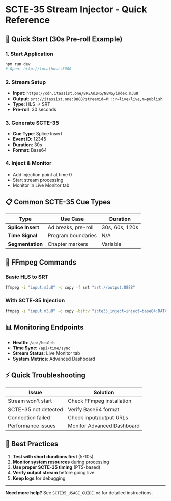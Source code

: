 # SCTE-35 Stream Injector - Quick Reference

## 🚀 Quick Start (30s Pre-roll Example)

### 1. Start Application
```bash
npm run dev
# Open: http://localhost:3000
```

### 2. Stream Setup
- **Input**: `https://cdn.itassist.one/BREAKING/NEWS/index.m3u8`
- **Output**: `srt://itassist.one:8888?streamid=#!::r=live/live,m=publish`
- **Type**: HLS → SRT
- **Pre-roll**: 30 seconds

### 3. Generate SCTE-35
- **Cue Type**: Splice Insert
- **Event ID**: 12345
- **Duration**: 30s
- **Format**: Base64

### 4. Inject & Monitor
- Add injection point at time 0
- Start stream processing
- Monitor in Live Monitor tab

## 📋 Common SCTE-35 Cue Types

| Type | Use Case | Duration |
|------|----------|----------|
| **Splice Insert** | Ad breaks, pre-roll | 30s, 60s, 120s |
| **Time Signal** | Program boundaries | N/A |
| **Segmentation** | Chapter markers | Variable |

## 🔧 FFmpeg Commands

### Basic HLS to SRT
```bash
ffmpeg -i "input.m3u8" -c copy -f srt "srt://output:8888"
```

### With SCTE-35 Injection
```bash
ffmpeg -i "input.m3u8" -c copy -bsf:v "scte35_inject=inject=base64:DATA" -f srt "srt://output:8888"
```

## 📊 Monitoring Endpoints

- **Health**: `/api/health`
- **Time Sync**: `/api/time/sync`
- **Stream Status**: Live Monitor tab
- **System Metrics**: Advanced Dashboard

## ⚡ Quick Troubleshooting

| Issue | Solution |
|-------|----------|
| Stream won't start | Check FFmpeg installation |
| SCTE-35 not detected | Verify Base64 format |
| Connection failed | Check input/output URLs |
| Performance issues | Monitor Advanced Dashboard |

## 🎯 Best Practices

1. **Test with short durations first** (5-10s)
2. **Monitor system resources** during processing
3. **Use proper SCTE-35 timing** (PTS-based)
4. **Verify output stream** before going live
5. **Keep logs** for debugging

---
**Need more help?** See `SCTE35_USAGE_GUIDE.md` for detailed instructions.
